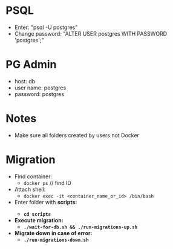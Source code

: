 # PSQL 

 * Enter: "psql -U postgres"
 * Change password: "ALTER USER postgres WITH PASSWORD 'postgres';"

# PG Admin 

* host: db
* user name: postgres
* password: postgres

# Notes 

* Make sure all folders created by users not Docker 

# Migration 

* Find container: 
    * ```docker ps``` // find ID
* Attach shell: 
    * ```docker exec -it <container_name_or_id> /bin/bash```
* Enter folder with <b>scripts<b>: 
    * ```cd scripts```
* Execute migration: 
    * ```./wait-for-db.sh && ./run-migrations-up.sh```
* Migrate down in case of error: 
    * ```./run-migrations-down.sh```